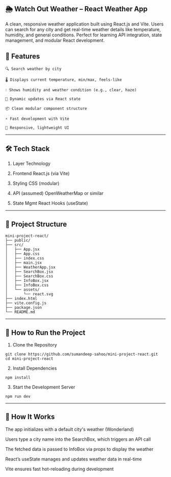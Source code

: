 ## 🌦️ Watch Out Weather – React Weather App
A clean, responsive weather application built using React.js and Vite. Users can search for any city and get real-time weather details like temperature, humidity, and general conditions. Perfect for learning API integration, state management, and modular React development.


## 🚀 Features
```
🔍 Search weather by city

🌡️ Displays current temperature, min/max, feels-like

💧 Shows humidity and weather condition (e.g., clear, haze)

🔁 Dynamic updates via React state

📦 Clean modular component structure

⚡ Fast development with Vite

🎨 Responsive, lightweight UI
```
---

## 🛠️ Tech Stack
1. Layer	Technology

2. Frontend	React.js (via Vite)

3. Styling	CSS (modular)

4. API (assumed)	OpenWeatherMap or similar

5. State Mgmt	React Hooks (useState)

---

## 📁 Project Structure
```
mini-project-react/
├── public/
├── src/
│   ├── App.jsx
│   ├── App.css
│   ├── index.css
│   ├── main.jsx
│   ├── WeatherApp.jsx
│   ├── SearchBox.jsx
│   ├── SearchBox.css
│   ├── InfoBox.jsx
│   ├── InfoBox.css
│   └── assets/
│       └── react.svg
├── index.html
├── vite.config.js
├── package.json
└── README.md
```
---

## 🚀 How to Run the Project
1. Clone the Repository
```
git clone https://github.com/sumandeep-sahoo/mini-project-react.git
cd mini-project-react
```
2. Install Dependencies
```
npm install
```
3. Start the Development Server
```
npm run dev
```
---

## 🧠 How It Works
The app initializes with a default city's weather (Wonderland)

Users type a city name into the SearchBox, which triggers an API call

The fetched data is passed to InfoBox via props to display the weather

React’s useState manages and updates weather data in real-time

Vite ensures fast hot-reloading during development

